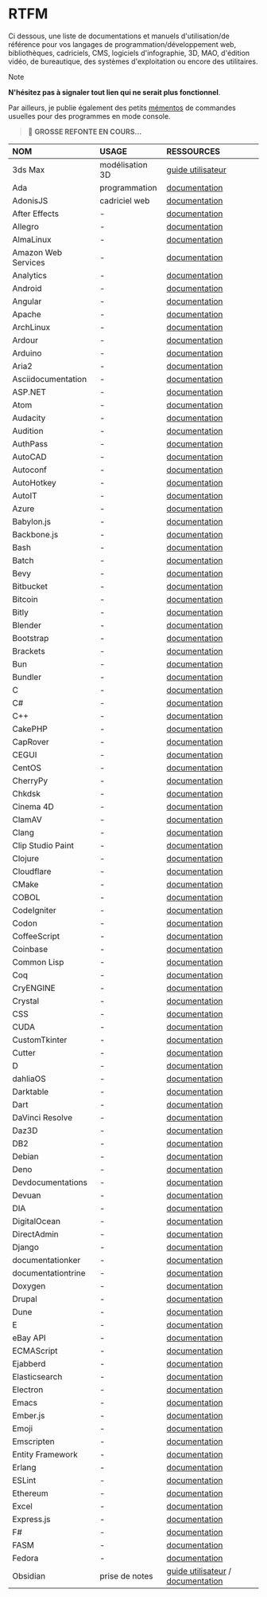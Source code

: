 # RTFM

Ci dessous, une liste de documentations et manuels d'utilisation/de référence pour vos langages de programmation/développement web, bibliothèques, cadriciels, CMS, logiciels d'infographie, 3D, MAO, d'édition vidéo, de bureautique, des systèmes d'exploitation ou encore des utilitaires.

> [!NOTE]
> **N'hésitez pas à signaler tout lien qui ne serait plus fonctionnel**.

Par ailleurs, je publie également des petits [mémentos](https://github.com/jasonchampagne/FindMyDoc/tree/master/mementos) de commandes usuelles pour des programmes en mode console.


> 📛 **GROSSE REFONTE EN COURS...**

|NOM|USAGE|RESSOURCES|
|:--|:--|:--|
|3ds Max|modélisation 3D|[guide utilisateur](https://www.autodesk.fr/support/technical/product/3ds-max)|
|Ada|programmation|[documentation](https://www.adacore.com/documentation)|
|AdonisJS|cadriciel web|[documentation](https://docs.adonisjs.com/guides/introduction)|
|After Effects|-|[documentation](https://helpx.adobe.com/fr/after-effects/user-guide.html)|
|Allegro|-|[documentation](https://liballeg.org/a5documentations/trunk)|
|AlmaLinux|-|[documentation](https://wiki.almalinux.org/#about)|
|Amazon Web Services|-|[documentation](https://documentations.aws.amazon.com/index.html)|
|Analytics|-|[documentation](https://developers.google.com/analytics/?hl=en)|
|Android|-|[documentation](https://developer.android.com/documentations)|
|Angular|-|[documentation](https://angular.io/documentations)|
|Apache|-|[documentation](https://httpd.apache.org/documentations/current)|
|ArchLinux|-|[documentation](https://wiki.archlinux.fr)|
|Ardour|-|[documentation](https://manual.ardour.org/toc)|
|Arduino|-|[documentation](https://www.arduino.cc/reference)|
|Aria2|-|[documentation](https://aria2.github.io/manual/en/html/index.html)|
|Asciidocumentation|-|[documentation](http://www.methods.co.nz/asciidocumentation/userguide.html)|
|ASP.NET|-|[documentation](https://documentations.microsoft.com/fr-fr/aspnet)|
|Atom|-|[documentation](https://atom.io/documentations)|
|Audacity|-|[documentation](https://manual.audacityteam.org/index.html)|
|Audition|-|[documentation](https://helpx.adobe.com/fr/audition/user-guide.html)|
|AuthPass|-|[documentation](https://authpass.app/documentations)|
|AutoCAD|-|[documentation](https://knowledge.autodesk.com/fr/support/autocad)|
|Autoconf|-|[documentation](https://www.gnu.org/savannah-checkouts/gnu/autoconf/manual/autoconf-2.71/index.html)|
|AutoHotkey|-|[documentation](https://www.autohotkey.com/documentations)|
|AutoIT|-|[documentation](https://www.autoitscript.com/wiki)|
|Azure|-|[documentation](https://documentations.microsoft.com/fr-fr/azure)|
|Babylon.js|-|[documentation](https://documentation.babylonjs.com)|
|Backbone.js|-|[documentation](https://backbonejs.org)|
|Bash|-|[documentation](https://www.gnu.org/software/bash/manual)|
|Batch|-|[documentation](https://documentations.microsoft.com/en-us/azure/batch)|
|Bevy|-|[documentation](https://bevyengine.org/learn/book/introduction)|
|Bitbucket|-|[documentation](https://developer.atlassian.com/bitbucket/api/2/reference)|
|Bitcoin|-|[documentation](https://developer.bitcoin.org)|
|Bitly|-|[documentation](https://dev.bitly.com)|
|Blender|-|[documentation](https://documentations.blender.org)|
|Bootstrap|-|[documentation](https://getbootstrap.com/documentations)|
|Brackets|-|[documentation](http://brackets.io/documentations/current/modules/brackets.html)|
|Bun|-|[documentation](https://github.com/oven-sh/bun#Reference)|
|Bundler|-|[documentation](https://bundler.io/documentations.html)|
|C|-|[documentation](https://en.cppreference.com/w/c)|
|C#|-|[documentation](https://documentations.microsoft.com/fr-fr/dotnet/csharp)|
|C++|-|[documentation](https://en.cppreference.com/w/cpp)|
|CakePHP|-|[documentation](https://book.cakephp.org/3.0/fr/index.html)|
|CapRover|-|[documentation](https://caprover.com/documentations/get-started.html)|
|CEGUI|-|[documentation](http://cegui.org.uk/content/documentationumentation)|
|CentOS|-|[documentation](https://wiki.centos.org/fr)|
|CherryPy|-|[documentation](https://documentations.cherrypy.org/en/latest)|
|Chkdsk|-|[documentation](https://documentations.microsoft.com/en-us/windows-server/administration/windows-commands/chkdsk)|
|Cinema 4D|-|[documentation](https://help.maxon.net)|
|ClamAV|-|[documentation](https://www.clamav.net/documentationuments/clam-antivirus-user-manual)|
|Clang|-|[documentation](https://clang.llvm.org/documentations/UsersManual.html)|
|Clip Studio Paint|-|[documentation](https://tips.clip-studio.com/en-us/official)|
|Clojure|-|[documentation](https://clojure.org/api/api)|
|Cloudflare|-|[documentation](https://developers.cloudflare.com)|
|CMake|-|[documentation](https://cmake.org/documentationumentation)|
|COBOL|-|[documentation](https://open-cobol.sourceforge.io/documentation/gnucobol.pdf)|
|CodeIgniter|-|[documentation](https://codeigniter.com/documentations)|
|Codon|-|[documentation](https://documentations.exaloop.io/codon)|
|CoffeeScript|-|[documentation](https://coffeescript.org/#language)|
|Coinbase|-|[documentation](https://developers.coinbase.com)|
|Common Lisp|-|[documentation](https://common-lisp.net/documentationumentation)|
|Coq|-|[documentation](https://coq.inria.fr/documentationumentation)|
|CryENGINE|-|[documentation](https://documentations.cryengine.com/display/CEMANUAL/CRYENGINE+V+Manual)|
|Crystal|-|[documentation](https://crystal-lang.org/documentations)|
|CSS|-|[documentation](https://www.w3.org/TR/css-color-4)|
|CUDA|-|[documentation](https://documentations.nvidia.com/cuda/index.html)|
|CustomTkinter|-|[documentation](https://customtkinter.tomschimansky.com/documentationumentation)|
|Cutter|-|[documentation](https://cutter.re/documentations)|
|D|-|[documentation](https://dlang.org/spec/spec.html)|
|dahliaOS|-|[documentation](https://documentations.dahliaos.io)|
|Darktable|-|[documentation](https://darktable.fr/les-manuels)|
|Dart|-|[documentation](https://dart.dev/guides)|
|DaVinci Resolve|-|[documentation](https://www.blackmagicdesign.com/fr/products/davinciresolve/training)|
|Daz3D|-|[documentation](http://documentations.daz3d.com/doku.php)|
|DB2|-|[documentation](https://www.ibm.com/documentations/fr/db2)|
|Debian|-|[documentation](https://www.debian.org/documentation/index.fr.html)|
|Deno|-|[documentation](https://deno.land/manual)|
|Devdocumentations|-|[documentation](https://devdocumentations.io)|
|Devuan|-|[documentation](https://documentations.devuan.org)|
|DIA|-|[documentation](https://dia-installer.de/documentationumentation.html)|
|DigitalOcean|-|[documentation](https://www.digitalocean.com/documentations)|
|DirectAdmin|-|[documentation](https://www.directadmin.com/api-documentation)|
|Django|-|[documentation](https://documentations.djangoproject.com/en/stable)|
|documentationker|-|[documentation](https://documentations.documentationker.com)|
|documentationtrine|-|[documentation](https://www.documentationtrine-project.org/projects/documentationtrine-orm/en/2.9/index.html)|
|Doxygen|-|[documentation](https://www.doxygen.nl/manual/index.html)|
|Drupal|-|[documentation](https://www.drupal.org/documentations)|
|Dune|-|[documentation](https://dune.readthedocumentations.io/en/stable)|
|E|-|[documentation](https://www.erights.org/elib/capability/ode/ode-capabilities.html)|
|eBay API|-|[documentation](https://developer.ebay.com/api-documentations)|
|ECMAScript|-|[documentation](https://tc39.es/ecma262)|
|Ejabberd|-|[documentation](https://documentations.ejabberd.im)|
|Elasticsearch|-|[documentation](https://www.elastic.co/guide/index.html)|
|Electron|-|[documentation](https://www.electronjs.org/documentations)|
|Emacs|-|[documentation](https://www.gnu.org/software/emacs/manual/html_node/emacs/index.html)|
|Ember.js|-|[documentation](https://guides.emberjs.com/release)|
|Emoji|-|[documentation](https://unicode.org/emoji/charts/full-emoji-list.html)|
|Emscripten|-|[documentation](https://emscripten.org/documentations)|
|Entity Framework|-|[documentation](https://documentations.microsoft.com/en-us/ef)|
|Erlang|-|[documentation](https://www.erlang.org/documentation)|
|ESLint|-|[documentation](https://eslint.org/documentations/user-guide/getting-started)|
|Ethereum|-|[documentation](https://ethereum.org/en/developers/documentations)|
|Excel|-|[documentation](https://support.microsoft.com/fr-fr/excel)|
|Express.js|-|[documentation](https://expressjs.com/fr/starter/installing.html)|
|F#|-|[documentation](https://documentations.microsoft.com/fr-fr/dotnet/fsharp)|
|FASM|-|[documentation](https://flatassembler.net/documentations.php)|
|Fedora|-|[documentation](https://documentations.fedoraproject.org)|
|Obsidian|prise de notes|[guide utilisateur](https://help.obsidian.md/Home) / [documentation](https://docs.obsidian.md/Home)|

<!--
+ [After Effects](https://helpx.adobe.com/fr/after-effects/user-guide.html)
+ [Allegro](https://liballeg.org/a5docs/trunk)
+ [AlmaLinux](https://wiki.almalinux.org/#about)
+ [Amazon Web Services](https://docs.aws.amazon.com/index.html)
+ [Analytics](https://developers.google.com/analytics/?hl=en)
+ [Android](https://developer.android.com/docs)
+ [Angular](https://angular.io/docs)
+ [Apache](https://httpd.apache.org/docs/current)
+ [ArchLinux](https://wiki.archlinux.fr)
+ [Ardour](https://manual.ardour.org/toc)
+ [Arduino](https://www.arduino.cc/reference)
+ [Aria2](https://aria2.github.io/manual/en/html/index.html)
+ [AsciiDoc](http://www.methods.co.nz/asciidoc/userguide.html)
+ [ASP.NET](https://docs.microsoft.com/fr-fr/aspnet)
+ [Atom](https://atom.io/docs)
+ [Audacity](https://manual.audacityteam.org/index.html)
+ [Audition](https://helpx.adobe.com/fr/audition/user-guide.html)
+ [AuthPass](https://authpass.app/docs)
+ [AutoCAD](https://knowledge.autodesk.com/fr/support/autocad)
+ [Autoconf](https://www.gnu.org/savannah-checkouts/gnu/autoconf/manual/autoconf-2.71/index.html)
+ [AutoHotkey](https://www.autohotkey.com/docs)
+ [AutoIT](https://www.autoitscript.com/wiki)
+ [Azure](https://docs.microsoft.com/fr-fr/azure)
+ [Babylon.js](https://doc.babylonjs.com)
+ [Backbone.js](https://backbonejs.org)
+ [Bash](https://www.gnu.org/software/bash/manual)
+ [Batch](https://docs.microsoft.com/en-us/azure/batch)
+ [Bevy](https://bevyengine.org/learn/book/introduction)
+ [Bitbucket](https://developer.atlassian.com/bitbucket/api/2/reference)
+ [Bitcoin](https://developer.bitcoin.org)
+ [Bitly](https://dev.bitly.com)
+ [Blender](https://docs.blender.org)
+ [Bootstrap](https://getbootstrap.com/docs)
+ [Brackets](http://brackets.io/docs/current/modules/brackets.html)
+ [Bun](https://github.com/oven-sh/bun#Reference)
+ [Bundler](https://bundler.io/docs.html)
+ [C](https://en.cppreference.com/w/c)
+ [C#](https://docs.microsoft.com/fr-fr/dotnet/csharp)
+ [C++](https://en.cppreference.com/w/cpp)
+ [CakePHP](https://book.cakephp.org/3.0/fr/index.html)
+ [CapRover](https://caprover.com/docs/get-started.html)
+ [CEGUI](http://cegui.org.uk/content/documentation)
+ [CentOS](https://wiki.centos.org/fr)
+ [CherryPy](https://docs.cherrypy.org/en/latest)
+ [Chkdsk](https://docs.microsoft.com/en-us/windows-server/administration/windows-commands/chkdsk)
+ [Cinema 4D](https://help.maxon.net)
+ [ClamAV](https://www.clamav.net/documents/clam-antivirus-user-manual)
+ [Clang](https://clang.llvm.org/docs/UsersManual.html)
+ [Clip Studio Paint](https://tips.clip-studio.com/en-us/official)
+ [Clojure](https://clojure.org/api/api)
+ [Cloudflare](https://developers.cloudflare.com)
+ [CMake](https://cmake.org/documentation)
+ [COBOL](https://open-cobol.sourceforge.io/doc/gnucobol.pdf)
+ [CodeIgniter](https://codeigniter.com/docs)
+ [Codon](https://docs.exaloop.io/codon)
+ [CoffeeScript](https://coffeescript.org/#language)
+ [Coinbase](https://developers.coinbase.com)
+ [Common Lisp](https://common-lisp.net/documentation)
+ [Coq](https://coq.inria.fr/documentation)
+ [CryENGINE](https://docs.cryengine.com/display/CEMANUAL/CRYENGINE+V+Manual)
+ [Crystal](https://crystal-lang.org/docs)
+ [CSS](https://www.w3.org/TR/css-color-4)
+ [CUDA](https://docs.nvidia.com/cuda/index.html)
+ [CustomTkinter](https://customtkinter.tomschimansky.com/documentation)
+ [Cutter](https://cutter.re/docs)
+ [D](https://dlang.org/spec/spec.html)
+ [dahliaOS](https://docs.dahliaos.io)
+ [Darktable](https://darktable.fr/les-manuels)
+ [Dart](https://dart.dev/guides)
+ [DaVinci Resolve](https://www.blackmagicdesign.com/fr/products/davinciresolve/training)
+ [Daz3D](http://docs.daz3d.com/doku.php)
+ [DB2](https://www.ibm.com/docs/fr/db2)
+ [Debian](https://www.debian.org/doc/index.fr.html)
+ [Deno](https://deno.land/manual)
+ [DeviantArt](https://www.deviantart.com/developers)
+ [Dictionnaries](https://www.programmableweb.com/api/pearson-dictionaries)
+ [DirectX](https://docs.microsoft.com/fr-fr/windows/win32/directx)
+ [Discord](https://discord.com/developers/docs/intro)
+ [DistroBuilder](https://distrobuilder.readthedocs.io/en/latest)
+ [Django](https://docs.djangoproject.com/fr)
+ [Docker](https://training.play-with-docker.com)
+ [DokuWiki](https://www.dokuwiki.org/manual)
+ [Dotclear](https://dotclear.org/documentation)
+ [Doxygen](http://www.doxygen.nl/manual/index.html)
+ [Dreamweaver](https://helpx.adobe.com/fr/dreamweaver/user-guide.html)
+ [Drive](https://developers.google.com/drive)
+ [Dr. Memory](https://drmemory.org/index.html#autotoc_md2)
+ [Dropbox](https://www.dropbox.com/developers)
+ [Drupal](https://www.drupal.org/documentation)
+ [EasyPHP](https://www.easyphp.org/documentation/devserver)
+ [Ebiten](https://ebiten.org/documents)
+ [Eclipse](https://www.eclipse.org/documentation)
+ [ECMAScript](https://tc39.es/ecma262)
+ [Eiffel](https://www.eiffel.org/documentation)
+ [Electron](https://electronjs.org/docs)
+ [elementaryOS](https://www.elementaryos-fr.org/documentation)
+ [Elixir](https://elixir-lang.org/docs.html)
+ [Elm](https://elm-lang.org/docs)
+ [Emacs](https://www.gnu.org/software/emacs/documentation.html)
+ [Ember.js](https://guides.emberjs.com)
+ [EndeavourOS](https://discovery.endeavouros.com)
+ [Erlang](https://www.erlang.org/docs)
+ [Evernote](https://dev.evernote.com)
+ [ExpressJS](https://expressjs.com/en/4x/api.html)
+ [F#](https://docs.microsoft.com/en-us/dotnet/fsharp)
+ [Facebook](https://developers.facebook.com)
+ [Fedora](https://doc.fedora-fr.org/wiki/Accueil)
+ [FFmpeg](https://ffmpeg.org/documentation.html)
+ [FileZilla](https://wiki.filezilla-project.org/Documentation)
+ [Final Cut Pro](https://support.apple.com/fr-fr/guide/final-cut-pro)
+ [Firebase](https://firebase.google.com/docs)
+ [FL Studio](https://www.image-line.com/support/flstudio_online_manual)
+ [Flask](https://flask.palletsprojects.com)
+ [Flax Engine](https://docs.flaxengine.com)
+ [Flickr](https://www.flickr.com/services/api)
+ [Flutter](https://flutter.dev/docs)
+ [FluxBB](https://fluxbb.org/docs)
+ [Fman](https://build-system.fman.io/docs)
+ [Fmod](https://www.fmod.com/resources/documentation-api)
+ [Fonts](https://developers.google.com/fonts/?hl=en)
+ [Fortran](https://fortran-lang.org/community)
+ [FreeBSD](https://www.freebsd.org/doc/fr/books/handbook)
+ [FreeCAD](https://www.freecadweb.org/wiki/Getting_started/fr)
+ [FreeType](https://www.freetype.org/freetype2/docs/documentation.html)
+ [Front-Commerce](https://developers.front-commerce.com/docs)
+ [Gambas](http://gambas.sourceforge.net/en/main.html)
+ [Game Development Kit](https://docs.microsoft.com/fr-fr/gaming/gdk)
+ [Gatsby](https://www.gatsbyjs.com/docs)
+ [GB Studio](https://www.gbstudio.dev/docs)
+ [GCC](https://gcc.gnu.org/onlinedocs)
+ [GDB](https://www.gnu.org/software/gdb/documentation)
+ [GDevelop](http://wiki.compilgames.net/doku.php/fr/gdevelop5/start)
+ [Gentoo](https://www.gentoo.org/support/documentation)
+ [GIMP](https://docs.gimp.org/2.10/fr)
+ [Git](https://git-scm.com/doc)
+ [GitHub](https://docs.github.com/en/free-pro-team@latest/rest)
+ [Gluon](https://docs.gluonhq.com)
+ [Gmail](https://developers.google.com/gmail/api/?hl=en)
+ [Go](https://golang.org/doc)
+ [Godot](https://docs.godotengine.org/fr/latest)
+ [Golink](http://www.godevtool.com/GolinkHelp/GoLink.htm)
+ [Gradle](https://docs.gradle.org/current/userguide/userguide.html)
+ [Grafana](https://grafana.com/docs)
+ [GTK](https://www.gtk.org/docs)
+ [Hack](https://docs.hhvm.com/hack)
+ [Haskell](https://www.haskell.org/documentation)
+ [Haxe](https://haxe.org/manual)
+ [Hiddify](https://hiddify.com/app)
+ [HTML](https://www.w3.org/TR/html)
+ [Htmx](https://htmx.org/docs)
+ [Hugging Face](https://huggingface.co/docs)
+ [Illustrator](https://helpx.adobe.com/fr/illustrator/user-guide.html)
+ [ImageMagick](https://imagemagick.org/script/command-line-tools.php)
+ [imgur](https://api.imgur.com)
+ [InDesign](https://helpx.adobe.com/fr/indesign/user-guide.html)
+ [Infisical](https://infisical.com/docs)
+ [Inkscape](https://inkscape.org/learn)
+ [Inno Setup](https://www.jrsoftware.org/ishelp)
+ [Instagram](https://www.instagram.com/developer)
+ [iOS](https://support.apple.com/fr-fr/guide/iphone)
+ [iTunes Search](https://affiliate.itunes.apple.com/resources/documentation/itunes-store-web-service-search-api)
+ [J](https://code.jsoftware.com/wiki/Main_Page)
+ [JACK Audio Connection Kit](https://github.com/jackaudio/jackaudio.github.com/wiki)
+ [Java](https://docs.oracle.com/en/java/javase/index.html)
+ [JavaFX](https://openjfx.io/javadoc/20)
+ [JavaScript](https://developer.mozilla.org/fr/docs/Web/JavaScript/Reference)
+ [jMonkeyEngine](https://jmonkeyengine.org/docs)
+ [Joomla](https://docs.joomla.org/Main_Page/fr)
+ [JQuery](https://api.jquery.com)
+ [Julia](https://docs.julialang.org)
+ [Kairos](https://www.kairos.com/docs/api)
+ [Kali](https://www.kali.org/docs)
+ [Kdenlive](https://userbase.kde.org/Kdenlive/Manual/fr)
+ [KeePassXC](https://keepassxc.org/docs)
+ [Kiss](http://htmlpreview.github.io/?https://github.com/blakemcbride/Kiss/blob/master/manual/man/index.html)
+ [Kivy](https://kivy.org/doc/stable/gettingstarted/intro.html)
+ [Knot DNS](https://www.knot-dns.cz/documentation)
+ [Kotlin](https://kotlinlang.org/docs)
+ [Krita](https://docs.krita.org/fr/index.html)
+ [Laragon](https://laragon.org/docs)
+ [Laravel](https://laravel.com/docs/5.8)
+ [Last.fm](https://www.last.fm/api)
+ [LaTeX](https://www.latex-project.org/help/documentation)
+ [LD](https://sourceware.org/binutils/docs/ld)
+ [Less](http://lesscss.org/usage)
+ [LibreCAD](https://wiki.librecad.org/index.php?title=Main_Page)
+ [LibreOffice](https://wiki.documentfoundation.org/Documentation/fr)
+ [Libretro](https://docs.libretro.com)
+ [LibVLC](https://www.videolan.org/developers/vlc/doc/doxygen/html/group__libvlc.html)
+ [Lighttpd](https://redmine.lighttpd.net/projects/lighttpd/wiki)
+ [Lightworks](https://www.lwks.com/index.php?option=com_content&view=article&id=162&Itemid=246&start=QuickStart)
+ [LinkedIn](https://www.linkedin.com/developers)
+ [Linotte](http://langagelinotte.free.fr/wordpress/?page_id=120)
+ [Linux Kernel](https://www.kernel.org/doc)
+ [Linux Mint](https://linuxmint-installation-guide.readthedocs.io/fr/latest)
+ [Lit](https://lit.dev/docs)
+ [LMMS](https://lmms.io/documentation)
+ [LÖVE](https://love2d.org/wiki/love_(Fran%C3%A7ais))
+ [Lua](https://www.lua.org/docs.html)
+ [Lumberyard](https://docs.aws.amazon.com/lumberyard/index.html)
+ [LWJGL](https://javadoc.lwjgl.org/overview-summary.html)
+ [LXC](https://linuxcontainers.org/lxc/documentation)
+ [LXD](https://linuxcontainers.org/lxd/docs/master)
+ [MacOS](https://support.apple.com/fr-fr/guide/mac-help)
+ [Madis](https://documentation-madis.readthedocs.io/fr/latest)
+ [Mageia](https://www.mageia.org/fr/doc)
+ [Magento](https://devdocs.magento.com)
+ [Make](https://www.gnu.org/software/make/manual/make.html)
+ [MakeHuman](http://www.makehumancommunity.org/wiki/Main_Page)
+ [Manjaro](https://wiki.manjaro.org/index.php?title=Accueil)
+ [Maps](https://developers.google.com/maps/documentation)
+ [Marvel](https://developer.marvel.com)
+ [Material Design Bootstrap](https://mdbootstrap.com/docs)
+ [MATLAB](https://fr.mathworks.com/help)
+ [Maven](https://maven.apache.org/guides/index.html)
+ [Maya](https://knowledge.autodesk.com/fr/support/maya/getting-started/caas/simplecontent/content/maya-documentation.html)
+ [MediaWiki](https://www.mediawiki.org/wiki/Documentation/fr)
+ [Méga](https://docs.mega.nz/sdk/doc/api.html)
+ [Mercurial](https://www.mercurial-scm.org/wiki/MercurialApi)
+ [Merriam-Webster Dictionary](https://www.dictionaryapi.com/products/index)
+ [Metasploit](https://metasploit.help.rapid7.com/docs)
+ [MicroStudio](https://microstudio.dev/documentation/Quickstart)
+ [MinGW](http://mingw-w64.org/doku.php/documentation)
+ [Mojo](https://docs.modular.com)
+ [MongoDB](https://docs.mongodb.com/manual)
+ [MonoGame](https://docs.monogame.net)
+ [MS Office](https://support.office.com)
+ [MyAnimeList](https://myanimelist.net/apiconfig/references/api/v2)
+ [Mypaint](https://github.com/mypaint/mypaint/wiki/Documentation)
+ [MySQL](https://dev.mysql.com/doc)
+ [Nano](https://www.nano-editor.org/docs.php)
+ [NASA](https://api.nasa.gov/index.html)
+ [NASM](https://www.nasm.us/doc)
+ [NativePHP](https://nativephp.com/docs)
+ [Neutralinojs](https://neutralino.js.org/docs)
+ [Next.js](https://nextjs.org/docs/getting-started)
+ [Nginx](https://nginx.org/en/docs)
+ [Nim](https://nim-lang.org/documentation.html)
+ [NixOS](https://nixos.org/learn.html)
+ [NodeJS](https://nodejs.org/en/docs)
+ [Notepad++](https://npp-user-manual.org)
+ [Notion](https://developers.notion.com)
+ [Novelty](http://www.visualnovelty.com/docs)
+ [NumPy](https://numpy.org/devdocs)
+ [NVAPI](https://docs.nvidia.com/gameworks/content/gameworkslibrary/coresdk/nvapi/index.html)
+ [Objective-C](https://developer.apple.com/documentation/objectivec)
+ [OBS Studio](https://obsproject.com/wiki)
+ [OCaml](https://ocaml.org/docs/index.fr.html)
+ [Octave](https://octave.org/doc)
+ [Odoo](https://www.odoo.com/fr_FR/page/docs)
+ [OGRE](https://ogrecave.github.io/ogre/api/latest)
+ [OneDrive](https://docs.microsoft.com/fr-fr/graph/onedrive-concept-overview)
+ [Open Movie Database](https://www.omdbapi.com)
+ [OpenAI](https://beta.openai.com)
+ [OpenAL](https://www.openal.org/documentation)
+ [OpenCL](https://www.khronos.org/developers/reference-cards)
+ [OpenCV](https://docs.opencv.org)
+ [OpenGL](https://www.opengl.org/documentation)
+ [OpenSSH](https://www.openssh.com/manual.html)
+ [openSUSE](https://fr.opensuse.org/Portal:Documentation)
+ [OpenWeather](https://openweathermap.org/api)
+ [Opus](https://www.opus-codec.org/docs)
+ [Oracle Database](https://docs.oracle.com/cd/B19306_01/index.htm)
+ [Outlook](https://docs.microsoft.com/fr-fr/outlook/rest/get-started)
+ [Paint.NET](https://www.getpaint.net/doc/latest)
+ [Panda3D](https://docs.panda3d.org)
+ [Parrot](https://docs.parrotlinux.org)
+ [Pascal](https://www.freepascal.org/docs.var)
+ [Pastebin](https://pastebin.com/doc_api)
+ [Perl](https://perldoc.perl.org)
+ [Phalcon](https://docs.phalcon.io/4.0/fr-fr/introduction)
+ [Pharo](https://pharo.org/documentation)
+ [Phoronix Test Suite](http://www.phoronix-test-suite.com/documentation)
+ [Photoshop](https://helpx.adobe.com/fr/photoshop/user-guide.html)
+ [PHP](https://www.php.net/manual/fr/index.php)
+ [phpBB](phpbb.com/support/docs)
+ [PHPBoost](https://www.phpboost.com/wiki/wiki.php)
+ [phpMyAdmin](https://docs.phpmyadmin.net/fr/latest)
+ [PhysX](https://docs.nvidia.com/gameworks/index.html#gameworkslibrary/physx/physx.htm)
+ [Pidgin](https://developer.pidgin.im/wiki/Using%20Pidgin)
+ [Pinokio](https://docs.pinokio.computer)
+ [Pinterest](https://developers.pinterest.com)
+ [PIP](https://pip.pypa.io/en/stable)
+ [PipeWire](https://docs.pipewire.org/)
+ [Pixel](https://github.com/faiface/pixel/wiki)
+ [Plausible](https://plausible.io/docs)
+ [PL/SQL](https://docs.oracle.com/cd/B10501_01/index.htm)
+ [PluXml](https://wiki.pluxml.org)
+ [Poetry](https://python-poetry.org/docs)
+ [PokéAPI](https://pokeapi.co/docs/v2)
+ [PostgreSQL](https://www.postgresql.org/docs)
+ [PostgREST](https://postgrest.org/en/stable)
+ [PowerShell](https://docs.microsoft.com/fr-fr/powershell)
+ [Premiere Pro](https://helpx.adobe.com/fr/premiere-pro/user-guide.html)
+ [PrestaShop](https://www.prestashop.com/fr/ressources/documentation)
+ [Prismic](https://prismic.io/docs)
+ [Pygame](https://www.pygame.org/docs)
+ [Python](https://docs.python.org/fr)
+ [Qt](https://doc.qt.io)
+ [Qubes](https://www.qubes-os.org/doc)
+ [R](https://cran.r-project.org/manuals.html)
+ [Radicle](https://radicle.xyz/guides)
+ [Rails](https://guides.rubyonrails.org)
+ [RakNet](http://www.jenkinssoftware.com/raknet/manual/index.html)
+ [Raku](https://docs.raku.org)
+ [Raspberry Pi](https://www.raspberrypi.org/documentation)
+ [Raspbian](http://raspbian.org/RaspbianDocumentation)
+ [React](https://fr.reactjs.org/docs/getting-started.html)
+ [Reaper](https://www.reaper.fm/userguide.php)
+ [reCAPTCHA](https://developers.google.com/recaptcha/intro?hl=en)
+ [Red](https://www.red-lang.org/p/documentation.html)
+ [Reddit](https://www.reddit.com/dev/api)
+ [Ren'Py](https://www.renpy.org/doc/html)
+ [Restreamer](https://docs.datarhei.com/restreamer)
+ [Rocky Linux](https://docs.rockylinux.org)
+ [Rosegarden](https://www.rosegardenmusic.com/resources)
+ [RPG Paper Maker](https://rpg-paper-maker.gitbook.io/rpg-paper-maker)
+ [Ruby](https://ruby-doc.org)
+ [Rust](https://doc.rust-lang.org)
+ [RustDesk](https://rustdesk.com/docs/en)
+ [S3](https://docs.aws.amazon.com/AmazonS3/latest/API/Welcome.html)
+ [Sass](https://sass-lang.com/documentation)
+ [Scala](https://docs.scala-lang.org)
+ [Scheme](https://small.r7rs.org/attachment/r7rs.pdf)
+ [Scribble Maps](https://www.scribblemaps.com/api)
+ [Scribus](https://wiki.scribus.net/canvas/Page_principale)
+ [SDelete](https://docs.microsoft.com/en-us/sysinternals/downloads/sdelete)
+ [SDL](https://wiki.libsdl.org)
+ [Servo](https://servo.org/documentation)
+ [SFML](https://www.sfml-dev.org/documentation/2.5.1-fr/index.php)
+ [Signal](https://www.signal.org/docs)
+ [Simple Machines Forum](https://wiki.simplemachines.org/smf/Main_Page)
+ [Slackware](https://docs.slackware.com/fr:start)
+ [Snapchat](https://developers.snapchat.com/ads)
+ [Solus](https://getsol.us/help-center/home)
+ [Soundcloud](https://developers.soundcloud.com)
+ [Spotify](https://developer.spotify.com/documentation/web-api)
+ [Spring](https://spring.io/guides)
+ [SQLPage](https://sql.ophir.dev)
+ [SQL Server](https://docs.microsoft.com/fr-fr/sql)
+ [SQLite](https://sqlite.org/docs.html)
+ [Squeak](https://squeak.org/documentation)
+ [Strapi](https://docs.strapi.io)
+ [Sublime Text](https://www.sublimetext.com/docs/3)
+ [Subversion](https://subversion.apache.org/docs/api/1.8/index.html)
+ [Superpowers](http://docs.superpowers-html5.com/fr)
+ [Svelte](https://svelte.dev/docs)
+ [Sweet Home 3D](http://www.sweethome3d.com/fr/userGuide.jsp)
+ [Swift](https://swift.org/documentation)
+ [Symfony](https://symfony.com/doc)
+ [Tails](https://tails.boum.org/doc/index.fr.html)
+ [Tailwind](https://tailwindcss.com/docs)
+ [Tamagui](https://tamagui.dev/docs)
+ [Tiled](https://doc.mapeditor.org/fr/stable)
+ [Tilesetter](https://www.tilesetter.org/docs)
+ [Tkinter](https://docs.python.org/3/library/tkinter.html)
+ [Tokio](https://tokio.rs/tokio/tutorial)
+ [Tomcat](https://tomcat.apache.org/tomcat-9.0-doc/index.html)
+ [Trisquel](https://trisquel.info/fr/wiki)
+ [Tumblr](https://www.tumblr.com/docs/en/api/v2)
+ [Turbopack](https://turbo.build/pack/docs)
+ [Twin](https://twinery.org/wiki)
+ [Twitch](https://dev.twitch.tv/docs)
+ [TwitchAPI](https://dev.twitch.tv/docs/api/)
+ [Twitter](https://developer.twitter.com/en)
+ [TypeScript](https://www.typescriptlang.org/docs)
+ [Uber](https://developer.uber.com)
+ [Ubuntu](https://doc.ubuntu-fr.org)
+ [UIkit](https://getuikit.com/docs/introduction)
+ [Unity](https://docs.unity3d.com/Manual/index.html)
+ [Unreal Engine](https://docs.unrealengine.com/en-us)
+ [V](https://vlang.io/docs)
+ [Vagrant](https://www.vagrantup.com/docs/index.html)
+ [Vala](https://wiki.gnome.org/Projects/Vala/Documentation)
+ [Valgrind](http://www.valgrind.org/docs/manual/manual.html)
+ [VeraCrypt](https://www.veracrypt.fr/en/Documentation.html)
+ [Viber](https://developers.viber.com/docs/api/rest-bot-api)
+ [Vim](https://www.vim.org/docs.php)
+ [VIM](https://www.vim.org/docs.php)
+ [Vimeo](https://developer.vimeo.com/fr)
+ [VirtualBox](https://www.virtualbox.org/wiki/Documentation)
+ [Visual Basic](https://docs.microsoft.com/fr-fr/dotnet/visual-basic/language-reference)
+ [Visual Novel Maker](https://asset.visualnovelmaker.com/help/index.htm)
+ [Visual Studio Code](https://code.visualstudio.com/Docs)
+ [Vite](https://vitejs.dev)
+ [VLC Media Player](https://www.videolan.org/doc)
+ [VMware](https://docs.vmware.com/fr)
+ [Void](https://docs.voidlinux.org)
+ [Vue.js](https://fr.vuejs.org/v2/guide)
+ [WebM](http://wiki.webmproject.org)
+ [Webmin](https://webmin.com/docs)
+ [WebP](https://developers.google.com/speed/webp/docs/using)
+ [Wiki.js](https://docs.requarks.io)
+ [Wikipédia](https://www.mediawiki.org/wiki/API:Web_APIs_hub)
+ [Windows](https://docs.microsoft.com/fr-fr/windows)
+ [WinUI](https://docs.microsoft.com/fr-fr/uwp/toolkits/winui3)
+ [WireGuard](https://docs.sweeting.me/s/wireguard)
+ [Wireshark](https://www.wireshark.org/docs)
+ [WLangage](https://doc.pcsoft.fr)
+ [WordPress](https://codex.wordpress.org/fr:Accueil)
+ [WordPress](https://codex.wordpress.org/WordPress_APIs)
+ [World of Warcraft](https://warcraft.wiki.gg/wiki/Warcraft_Wiki:Interface_customization)
+ [Wowchemy](https://wowchemy.com/docs)
+ [Wren](https://wren.io/modules)
+ [wxWidgets](https://www.wxwidgets.org/docs)
+ [x64dgb](https://help.x64dbg.com/en/latest)
+ [Xcode](https://developer.apple.com/documentation/xcode)
+ [Xmake](https://xmake.io/#/getting_started)
+ [XML](https://www.w3.org/TR/xml)
+ [XSLT](https://www.w3.org/TR/xslt-30)
+ [Yii Framework](https://www.yiiframework.com/doc)
+ [YouTube](https://developers.google.com/youtube)
+ [Zend](https://framework.zend.com/learn)
+ [Zig](https://ziglang.org/learn)
+ [Zorin OS](https://help.zorin.com)
-->
